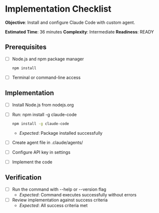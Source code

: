 # Implementation Checklist

**Objective**: Install and configure Claude Code with custom agent.

**Estimated Time**: 36 minutes
**Complexity**: Intermediate
**Readiness**: READY

## Prerequisites

- [ ] Node.js and npm package manager

  ```bash
  npm install
  ```

- [ ] Terminal or command-line access

## Implementation

- [ ] Install Node.js from nodejs.org
- [ ] Run: npm install -g claude-code

  ```bash
  npm install -g claude-code
  ```

  - *Expected*: Package installed successfully
- [ ] Create agent file in .claude/agents/
- [ ] Configure API key in settings
- [ ] Implement the code

## Verification

- [ ] Run the command with --help or --version flag
  - *Expected*: Command executes successfully without errors
- [ ] Review implementation against success criteria
  - *Expected*: All success criteria met
